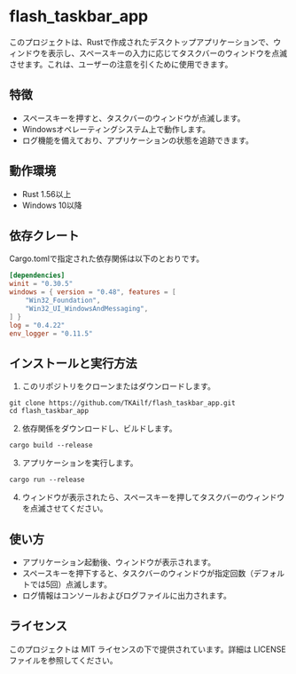 # flash_taskbar_app

このプロジェクトは、Rustで作成されたデスクトップアプリケーションで、ウィンドウを表示し、スペースキーの入力に応じてタスクバーのウィンドウを点滅させます。これは、ユーザーの注意を引くために使用できます。

## 特徴

- スペースキーを押すと、タスクバーのウィンドウが点滅します。
- Windowsオペレーティングシステム上で動作します。
- ログ機能を備えており、アプリケーションの状態を追跡できます。

## 動作環境

- Rust 1.56以上
- Windows 10以降

## 依存クレート

Cargo.tomlで指定された依存関係は以下のとおりです。

```toml
[dependencies]
winit = "0.30.5"
windows = { version = "0.48", features = [
    "Win32_Foundation",
    "Win32_UI_WindowsAndMessaging",
] }
log = "0.4.22"
env_logger = "0.11.5"
```

## インストールと実行方法

1. このリポジトリをクローンまたはダウンロードします。
```
git clone https://github.com/TKAilf/flash_taskbar_app.git
cd flash_taskbar_app
```

2. 依存関係をダウンロードし、ビルドします。
```
cargo build --release
```

3. アプリケーションを実行します。
```
cargo run --release
```

4. ウィンドウが表示されたら、スペースキーを押してタスクバーのウィンドウを点滅させてください。

## 使い方
* アプリケーション起動後、ウィンドウが表示されます。
* スペースキーを押下すると、タスクバーのウィンドウが指定回数（デフォルトでは5回）点滅します。
* ログ情報はコンソールおよびログファイルに出力されます。

## ライセンス
このプロジェクトは MIT ライセンスの下で提供されています。詳細は LICENSE ファイルを参照してください。